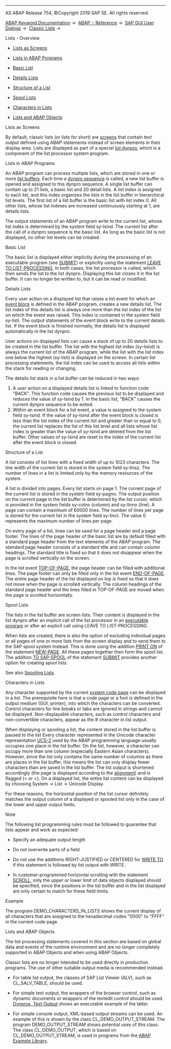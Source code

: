   

* * *

AS ABAP Release 754, ©Copyright 2019 SAP SE. All rights reserved.

[ABAP Keyword Documentation](https://help.sap.com/doc/abapdocu_754_index_htm/7.54/en-US/abenabap.htm) →  [ABAP − Reference](https://help.sap.com/doc/abapdocu_754_index_htm/7.54/en-US/abenabap_reference.htm) →  [SAP GUI User Dialogs](https://help.sap.com/doc/abapdocu_754_index_htm/7.54/en-US/abenabap_screens.htm) →  [Classic Lists](https://help.sap.com/doc/abapdocu_754_index_htm/7.54/en-US/abenabap_dynpro_list.htm) → 

Lists - Overview

-   [Lists as Screens](#@@ITOC@@ABENLIST_OVERVIEW_1)

-   [Lists in ABAP Programs](#@@ITOC@@ABENLIST_OVERVIEW_2)

-   [Basic List](#@@ITOC@@ABENLIST_OVERVIEW_3)

-   [Details Lists](#@@ITOC@@ABENLIST_OVERVIEW_4)

-   [Structure of a List](#@@ITOC@@ABENLIST_OVERVIEW_5)

-   [Spool Lists](#@@ITOC@@ABENLIST_OVERVIEW_6)

-   [Characters in Lists](#@@ITOC@@ABENLIST_OVERVIEW_7)

-   [Lists and ABAP Objects](#@@ITOC@@ABENLIST_OVERVIEW_8)

Lists as Screens

By default, classic lists (or lists for short) are [screens](https://help.sap.com/doc/abapdocu_754_index_htm/7.54/en-US/abenscreen_glosry.htm "Glossary Entry") that contain text output defined using ABAP statements instead of screen elements in their display area. Lists are displayed as part of a special [list dynpro](https://help.sap.com/doc/abapdocu_754_index_htm/7.54/en-US/abenlist_dynpro_glosry.htm "Glossary Entry"), which is a component of the list processor system program.

Lists in ABAP Programs

An ABAP program can process multiple lists, which are stored in one or more [list buffers](https://help.sap.com/doc/abapdocu_754_index_htm/7.54/en-US/abenlist_buffer_glosry.htm "Glossary Entry"). Each time a [dynpro sequence](https://help.sap.com/doc/abapdocu_754_index_htm/7.54/en-US/abendynpro_sequence_glosry.htm "Glossary Entry") is called, a new list buffer is opened and assigned to this dynpro sequence. A single list buffer can contain up to 21 lists, a basic list and 20 detail lists. A list index is assigned to each list, and this index organizes the lists in the list buffer in hierarchical list levels. The first list of a list buffer is the basic list with list index 0. All other lists, whose list indexes are increased continuously starting at 1, are details lists.

The output statements of an ABAP program write to the current list, whose list index is determined by the system field sy-lsind. The current list after the call of a dynpro sequence is the basic list. As long as the basic list is not displayed, no other list levels can be created.

Basic List

The basic list is displayed either implicitly during the processing of an executable program (see [SUBMIT](https://help.sap.com/doc/abapdocu_754_index_htm/7.54/en-US/abapsubmit.htm)) or explicitly using the statement [LEAVE TO LIST-PROCESSING](https://help.sap.com/doc/abapdocu_754_index_htm/7.54/en-US/abapleave_to_list-processing.htm). In both cases, the list processor is called, which then sends the list to the list dynpro. Displaying this list closes it in the list buffer. It can no longer be written to, but it can be read or modified.

Details Lists

Every user action on a displayed list that raises a list event for which an [event block](https://help.sap.com/doc/abapdocu_754_index_htm/7.54/en-US/abenevent_block_glosry.htm "Glossary Entry") is defined in the ABAP program, creates a new details list. The list index of this details list is always one more than the list index of the list on which the event was raised. This index is contained in the system field sy-listi. The output statements of the event block write to the current details list. If the event block is finished normally, the details list is displayed automatically in the list dynpro.

User actions on displayed lists can cause a stack of up to 20 details lists to be created in the list buffer. The list with the highest list index (sy-lsind) is always the current list of the ABAP program, while the list with the list index one below the highest (sy-listi) is displayed on the screen. In certain list processing statements, the list index can be used to access all lists within the stack for reading or changing.

The details list stack in a list buffer can be reduced in two ways:

1.  A user action on a displayed details list is linked to function code "BACK". This function code causes the previous list to be displayed and reduces the value of sy-lsind by 1. In the basic list, "BACK" causes the current dynpro sequence to be exited.
2.  Within an event block for a list event, a value is assigned to the system field sy-lsind. If the value of sy-lsind after the event block is closed is less than the list index of the current list and greater than or equal to 0, the current list replaces the list of this list level and all lists whose list index is greater than the value of sy-lsind are deleted from the list buffer. Other values of sy-lsind are reset to the index of the current list after the event block is closed.

Structure of a List

A list consists of list lines with a fixed width of up to 1023 characters. The line width of the current list is stored in the system field sy-linsz. The number of lines in a list is limited only by the memory resources of the system.

A list is divided into pages. Every list starts on page 1. The current page of the current list is stored in the system field sy-pagno. The output position on the current page in the list buffer is determined by the list cursor, which is provided in the system fields sy-colno (column) and sy-linno (line). A page can contain a maximum of 60000 lines. The number of lines per page is stored for the current list in the system field sy-linct. The value 0 represents the maximum number of lines per page.

On every page of a list, lines can be used for a page header and a page footer. The lines of the page header of the basic list are by default filled with a standard page header from the text elements of the ABAP program. The standard page header consists of a standard title and can contain column headings. The standard title is fixed so that it does not disappear when the page is scrolled vertically on the screen.

In the list event [TOP-OF-PAGE](https://help.sap.com/doc/abapdocu_754_index_htm/7.54/en-US/abaptop-of-page.htm), the page header can be filled with additional lines. The page footer can only be filled only in the list event [END-OF-PAGE](https://help.sap.com/doc/abapdocu_754_index_htm/7.54/en-US/abapend-of-page.htm). The entire page header of the list displayed on top is fixed so that it does not move when the page is scrolled vertically. The column headings of the standard page header and the lines filled in TOP-OF-PAGE are moved when the page is scrolled horizontally.

Spool Lists

The lists in the list buffer are screen lists. Their content is displayed in the list dynpro after an implicit call of the list processor in an [executable program](https://help.sap.com/doc/abapdocu_754_index_htm/7.54/en-US/abenexecutable_program_glosry.htm "Glossary Entry") or after an explicit call using LEAVE TO LIST-PROCESSING.

When lists are created, there is also the option of excluding individual pages or all pages of one or more lists from the screen display and to send them to the SAP spool system instead. This is done using the addition [PRINT ON](https://help.sap.com/doc/abapdocu_754_index_htm/7.54/en-US/abapnew-page_print.htm) of the statement [NEW-PAGE](https://help.sap.com/doc/abapdocu_754_index_htm/7.54/en-US/abapnew-page.htm). All these pages together then form the spool list. The addition [TO SAP-SPOOL](https://help.sap.com/doc/abapdocu_754_index_htm/7.54/en-US/abapsubmit_list_options.htm) of the statement [SUBMIT](https://help.sap.com/doc/abapdocu_754_index_htm/7.54/en-US/abapsubmit.htm) provides another option for creating spool lists.

See also [Spooling Lists](https://help.sap.com/doc/abapdocu_754_index_htm/7.54/en-US/abenprint.htm).

Characters in Lists

Any character supported by the current [system code page](https://help.sap.com/doc/abapdocu_754_index_htm/7.54/en-US/abensystem_codepage_glosry.htm "Glossary Entry") can be displayed in a list. The prerequisite here is that a code page or a font is defined in the output medium (GUI, printer), into which the characters can be converted. Control characters for line breaks or tabs are ignored in strings and cannot be displayed. Non-displayable characters, such as control characters and non-convertible characters, appear as the # character in list output.

When displaying or spooling a list, the content stored in the list buffer is passed to the list Every character represented in the Unicode character representation [UCS-2](https://help.sap.com/doc/abapdocu_754_index_htm/7.54/en-US/abenucs2_glosry.htm "Glossary Entry") used by the ABAP programming language usually occupies one place in the list buffer. On the list, however, a character can occupy more than one column (especially Eastern Asian characters). However, since the list only contains the same number of columns as there are places in the list buffer, this means the list can only display fewer characters than are saved in the list buffer. The list output is shortened accordingly (the page is displayed according to the [alignment](https://help.sap.com/doc/abapdocu_754_index_htm/7.54/en-US/abenalignment_gap_glosry.htm "Glossary Entry")) and is flagged (\> or <). On a displayed list, the entire list content can be displayed by choosing System → List → Unicode Display.

For these reasons, the horizontal position of the list cursor definitely matches the output column of a displayed or spooled list only in the case of the lower and upper output limits.

Note

The following list programming rules must be followed to guarantee that lists appear and work as expected:

-   Specify an adequate output length

-   Do not overwrite parts of a field

-   Do not use the additions RIGHT-JUSTIFIED or CENTERED for [WRITE TO](https://help.sap.com/doc/abapdocu_754_index_htm/7.54/en-US/abapwrite_to.htm) if this statement is followed by list output with WRITE.

-   In customer-programmed horizontal scrolling with the statement [SCROLL](https://help.sap.com/doc/abapdocu_754_index_htm/7.54/en-US/abapscroll.htm), only the upper or lower limit of data objects displayed should be specified, since the positions in the list buffer and in the list displayed are only certain to match for these field limits.

Example

The program DEMO\_CHARACTERS\_IN\_LISTS shows the current display of all characters that are assigned to the hexadecimal codes "0000" to "FFFF" in the current code page.

Lists and ABAP Objects

The list processing statements covered in this section are based on global data and events of the runtime environment and are no longer completely supported in ABAP Objects and when using ABAP Objects.

Classic lists are no longer intended to be used directly in production programs. The use of other suitable output media is recommended instead.

-   For table list output, the classes of SAP List Viewer (ALV), such as CL\_SALV\_TABLE, should be used.

-   For simple text output, the wrappers of the browser control, such as dynamic documents or wrappers of the textedit control should be used. [Dynpros, Text Output](https://help.sap.com/doc/abapdocu_754_index_htm/7.54/en-US/abentext_output_abexa.htm) shows an executable example of the latter.

-   For simple console output, XML-based output streams can be used. An example of this is shown by the class CL\_DEMO\_OUTPUT\_STREAM. The program DEMO\_OUTPUT\_STREAM shows potential uses of this class. The class CL\_DEMO\_OUTPUT, which is based on CL\_DEMO\_OUTPUT\_STREAM, is used in programs from the [ABAP Example Library](https://help.sap.com/doc/abapdocu_754_index_htm/7.54/en-US/abenabap_examples.htm).